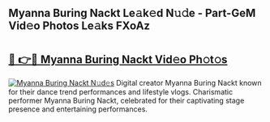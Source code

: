 ## Myanna Buring Nackt Le𝚊k𝚎d N𝚞𝚍e - Part-GeM Vid𝚎o Photos Le𝚊ks FXoAz

# <h2><a href="http://fb8p4wr.evod.top/?m=Myanna+Buring+Nackt">🔗 👉🔴 Myanna Buring Nackt Vid𝚎o Ph𝚘t𝚘s</a></h2>

[![Myanna Buring Nackt N𝚞d𝚎s](https://i.imgur.com/8V9OHl7.gif)](http://fb8p4wr.evod.top/?m=Myanna+Buring+Nackt)
Digital creator Myanna Buring Nackt known for their dance trend performances and lifestyle vlogs. Charismatic performer Myanna Buring Nackt, celebrated for their captivating stage presence and entertaining performances. 
